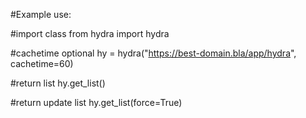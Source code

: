 #Example use:

#import class
from hydra import hydra

#cachetime optional
hy = hydra("https://best-domain.bla/app/hydra", cachetime=60)

#return list
hy.get_list()

#return update list
hy.get_list(force=True)